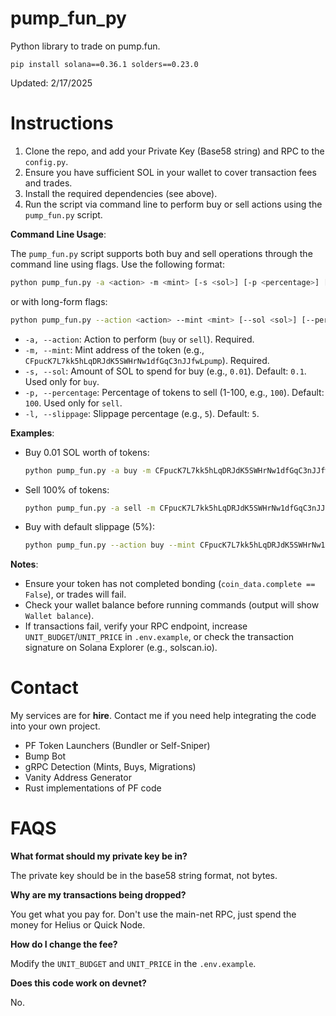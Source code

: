# pump_fun_py

Python library to trade on pump.fun.

```
pip install solana==0.36.1 solders==0.23.0
```

Updated: 2/17/2025

# Instructions

1. Clone the repo, and add your Private Key (Base58 string) and RPC to the `config.py`.
2. Ensure you have sufficient SOL in your wallet to cover transaction fees and trades.
3. Install the required dependencies (see above).
4. Run the script via command line to perform buy or sell actions using the `pump_fun.py` script.

**Command Line Usage**:

The `pump_fun.py` script supports both buy and sell operations through the command line using flags. Use the following format:

```bash
python pump_fun.py -a <action> -m <mint> [-s <sol>] [-p <percentage>] [-l <slippage>]
```

or with long-form flags:

```bash
python pump_fun.py --action <action> --mint <mint> [--sol <sol>] [--percentage <percentage>] [--slippage <slippage>]
```

- `-a, --action`: Action to perform (`buy` or `sell`). Required.
- `-m, --mint`: Mint address of the token (e.g., `CFpucK7L7kk5hLqDRJdK5SWHrNw1dfGqC3nJJfwLpump`). Required.
- `-s, --sol`: Amount of SOL to spend for buy (e.g., `0.01`). Default: `0.1`. Used only for `buy`.
- `-p, --percentage`: Percentage of tokens to sell (1-100, e.g., `100`). Default: `100`. Used only for `sell`.
- `-l, --slippage`: Slippage percentage (e.g., `5`). Default: `5`.

**Examples**:

- Buy 0.01 SOL worth of tokens:

  ```bash
  python pump_fun.py -a buy -m CFpucK7L7kk5hLqDRJdK5SWHrNw1dfGqC3nJJfwLpump -s 0.01 -l 5
  ```

- Sell 100% of tokens:

  ```bash
  python pump_fun.py -a sell -m CFpucK7L7kk5hLqDRJdK5SWHrNw1dfGqC3nJJfwLpump -p 100 -l 5
  ```

- Buy with default slippage (5%):

  ```bash
  python pump_fun.py --action buy --mint CFpucK7L7kk5hLqDRJdK5SWHrNw1dfGqC3nJJfwLpump --sol 0.01
  ```

**Notes**:

- Ensure your token has not completed bonding (`coin_data.complete == False`), or trades will fail.
- Check your wallet balance before running commands (output will show `Wallet balance`).
- If transactions fail, verify your RPC endpoint, increase `UNIT_BUDGET`/`UNIT_PRICE` in `.env.example`, or check the transaction signature on Solana Explorer (e.g., solscan.io).

# Contact

My services are for **hire**. Contact me if you need help integrating the code into your own project.

- PF Token Launchers (Bundler or Self-Sniper)
- Bump Bot
- gRPC Detection (Mints, Buys, Migrations)
- Vanity Address Generator
- Rust implementations of PF code

# FAQS

**What format should my private key be in?**

The private key should be in the base58 string format, not bytes.

**Why are my transactions being dropped?**

You get what you pay for. Don't use the main-net RPC, just spend the money for Helius or Quick Node.

**How do I change the fee?**

Modify the `UNIT_BUDGET` and `UNIT_PRICE` in the `.env.example`.

**Does this code work on devnet?**

No.